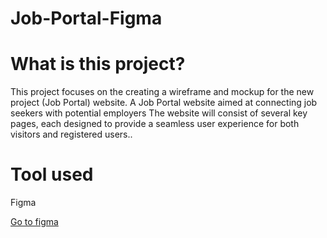 # Job-Portal-Figma

# What is this project?

This project focuses on the creating a wireframe and mockup for the new project (Job Portal) website. A Job Portal website aimed at connecting job seekers with potential employers The website will consist of several key pages, each designed to provide a seamless user experience for both visitors and registered users..


# Tool used

Figma

[Go to figma](https://www.figma.com/design/dsbd5OlmV5vKnGockyEGjw/Untitled?node-id=0-1&t=A3eGbEXe0a39knCb-0)
